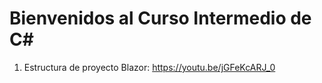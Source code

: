 # Bienvenidos al Curso Intermedio de C#

1. Estructura de proyecto Blazor:
https://youtu.be/jGFeKcARJ_0
